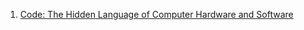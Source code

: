 1. [Code: The Hidden Language of Computer Hardware and Software](https://www.amazon.com/Code-Language-Computer-Hardware-Software/dp/0735611319)
